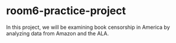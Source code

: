 # room6-practice-project
In this project, we will be examining book censorship in America by analyzing data from Amazon and the ALA.
